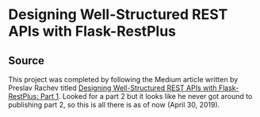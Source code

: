 # Designing Well-Structured REST APIs with Flask-RestPlus

## Source
This project was completed by following the Medium article written by Preslav Rachev titled [Designing Well-Structured REST APIs with Flask-RestPlus: Part 1](https://medium.com/ki-labs-engineering/designing-well-structured-rest-apis-with-flask-restplus-part-1-7e96f2da8850). Looked for a part 2 but it looks like he never got around to publishing part 2, so this is all there is as of now (April 30, 2019).